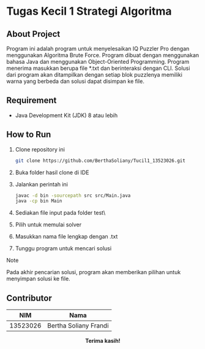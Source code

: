 # Tugas Kecil 1 Strategi Algoritma

## About Project
Program ini adalah program untuk menyelesaikan IQ Puzzler Pro dengan menggunakan Algoritma Brute Force. Program dibuat dengan menggunakan bahasa Java dan menggunakan Object-Oriented Programming. Program menerima masukkan berupa file *.txt dan berinteraksi dengan CLI. Solusi dari program akan ditampilkan dengan setiap blok puzzlenya memiliki warna yang berbeda dan solusi dapat disimpan ke file.

## Requirement
- Java Development Kit (JDK) 8 atau lebih

## How to Run
1. Clone repository ini
    ```sh
    git clone https://github.com/BerthaSoliany/Tucil1_13523026.git

2. Buka folder hasil clone di IDE

3. Jalankan perintah ini
    ```sh
    javac -d bin -sourcepath src src/Main.java
    java -cp bin Main

4. Sediakan file input pada folder test\

5. Pilih untuk memulai solver

6. Masukkan nama file lengkap dengan .txt

7. Tunggu program untuk mencari solusi
> [!NOTE]
> Pada akhir pencarian solusi, program akan memberikan pilihan untuk menyimpan solusi ke file.

## Contributor
| NIM | Nama |
| -- | -- |
| 13523026 | Bertha Soliany Frandi |


**<p align="center">Terima kasih!</p>**
